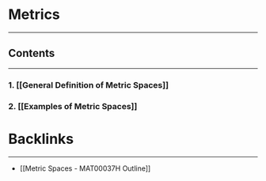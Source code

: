 # Metrics
---

## Contents
---

### 1. [[General Definition of Metric Spaces]]

### 2. [[Examples of Metric Spaces]]

# Backlinks
---
- [[Metric Spaces - MAT00037H Outline]]
